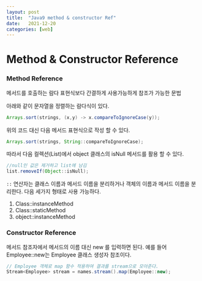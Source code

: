```yaml
---
layout: post
title:  "Java9 method & constructor Ref"
date:   2021-12-20
categories: [web]
---
```

# Method & Constructor Reference

### Method Reference
메서드를 호출하는 람다 표현식보다 간결하게 사용가능하게 참조가 가능한 문법

아래와 같이 문자열을 정렬하는 람다식이 있다.

```java
Arrays.sort(strings, (x,y) -> x.compareToIgnoreCase(y));
```

위의 코드 대신 다음 메서드 표현식으로 작성 할 수 있다.

```java
Arrays.sort(strings, String::compareToIgnoreCase);
```

따라서 다음 컬렉션(List)에서 object 클래스의 isNull 메서드를 활용 할 수 있다.

```java
//null인 값은 제거하고 list에 남김
list.removeIf(Object::isNull);
```

`::` 연산자는 클래스 이름과 메서드 이름을 분리하거나 객체의 이름과 메서드 이름을 분리한다. 다음 세가지 형태로 사용 가능하다.

1. Class::instanceMethod
2. Class::staticMethod
3. object::instanceMethod

### Constructor Reference

메서드 참조자에서 메서드의 이름 대신 new 를 입력하면 된다. 예를 들어 Employee::new는 Employee 클래스 생성자 참조이다.

```java
// Employee 객체로 map 함수 적용하여 결과를 stream으로 모아준다.
Stream<Employee> stream = names.stream().map(Employee::new);
```

